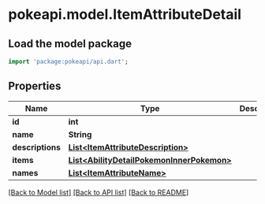 # pokeapi.model.ItemAttributeDetail

## Load the model package
```dart
import 'package:pokeapi/api.dart';
```

## Properties
Name | Type | Description | Notes
------------ | ------------- | ------------- | -------------
**id** | **int** |  | 
**name** | **String** |  | 
**descriptions** | [**List&lt;ItemAttributeDescription&gt;**](ItemAttributeDescription.md) |  | 
**items** | [**List&lt;AbilityDetailPokemonInnerPokemon&gt;**](AbilityDetailPokemonInnerPokemon.md) |  | 
**names** | [**List&lt;ItemAttributeName&gt;**](ItemAttributeName.md) |  | 

[[Back to Model list]](../README.md#documentation-for-models) [[Back to API list]](../README.md#documentation-for-api-endpoints) [[Back to README]](../README.md)


